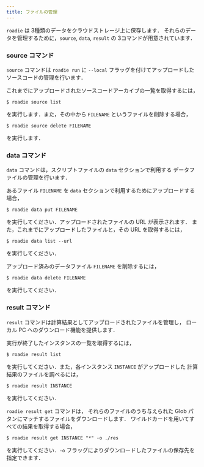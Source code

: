 ```yaml
---
title: ファイルの管理
---
```

`roadie` は 3種類のデータをクラウドストレージ上に保存します．
それらのデータを管理するために，`source`, `data`, `result` の
3コマンドが用意されています．


### source コマンド
`source` コマンドは `roadie run` に `--local` フラッグを付けてアップロードした
ソースコードの管理を行います．

これまでにアップロードされたソースコードアーカイブの一覧を取得するには，

```shell
$ roadie source list
```

を実行します．また，その中から `FILENAME` というファイルを削除する場合，

```shell
$ roadie source delete FILENAME
```

を実行します．


### data コマンド
`data` コマンドは，スクリプトファイルの `data` セクションで利用する
データファイルの管理を行います．

あるファイル `FILENAME` を `data` セクションで利用するためにアップロードする場合，

```shell
$ roadie data put FILENAME
```

を実行してください．アップロードされたファイルの URL が表示されます．
また，これまでにアップロードしたファイルと，その URL を取得するには，

```shell
$ roadie data list --url
```

を実行してください．

アップロード済みのデータファイル `FILENAME` を削除するには，

```shell
$ roadie data delete FILENAME
```

を実行してください．


### result コマンド
`result` コマンドは計算結果としてアップロードされたファイルを管理し，
ローカル PC へのダウンロード機能を提供します．

実行が終了したインスタンスの一覧を取得するには，

```shell
$ roadie result list
```

を実行してください．また，各インスタンス `INSTANCE` がアップロードした
計算結果のファイルを調べるには，

```shell
$ roadie result INSTANCE
```

を実行してください．

`roadie result get` コマンドは，
それらのファイルのうち与えられた Glob パタンにマッチするファイルをダウンロードします．
ワイルドカードを用いてすべての結果を取得する場合，

```shell
$ roadie result get INSTANCE "*" -o ./res
```

を実行してください．`-o` フラッグによりダウンロードしたファイルの保存先を指定できます．
